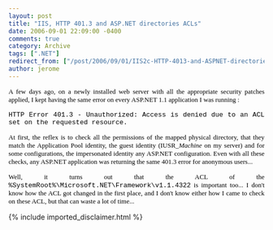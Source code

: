 ```yaml
---
layout: post
title: "IIS, HTTP 401.3 and ASP.NET directories ACLs"
date: 2006-09-01 22:09:00 -0400
comments: true
category: Archive
tags: [".NET"]
redirect_from: ["/post/2006/09/01/IIS2c-HTTP-4013-and-ASPNET-directories-ACLs-.aspx", "/post/2006/09/01/iis2c-http-4013-and-aspnet-directories-acls-.aspx"]
author: jerome
---
```

<!-- more -->
<p align="justify">
<font face="Tahoma" size="2" color="#000000">A few days ago, on a newly installed web server with all the appropriate security patches applied, I kept having the same error on every ASP.NET 1.1 application&nbsp;I was running :</font>
</p>
<p align="justify">
<font face="Courier New" size="2" color="#000000">HTTP Error 401.3 - Unauthorized: Access is denied due to an ACL set on the requested resource.</font>
</p>
<p align="justify">
<font face="Tahoma" size="2" color="#000000">At first, the reflex is to check all the permissions of the mapped physical directory, that they match the Application Pool identity, the guest identity (IUSR_<em>Machine</em> on my server) and for some configurations, the impersonated identity any ASP.NET configuration. Even with all these checks, any ASP.NET application was returning the same 401.3 error for anonymous users... </font>
</p>
<p align="justify">
<font face="Tahoma" size="2" color="#000000">Well, it turns out that the ACL of the <font face="Courier New">%SystemRoot%\Microsoft.NET\Framework\v1.1.4322</font> is important too... I don&#39;t know how the ACL got changed in the first place, and I don&#39;t know either how I came to check on these ACL, but that can waste a lot of time...</font>
</p>

{% include imported_disclaimer.html %}

